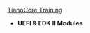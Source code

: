 [TianoCore Training](https://github.com/tianocore-training/Tianocore_Training_Contents/wiki)  
    
- **UEFI & EDK II Modules**
